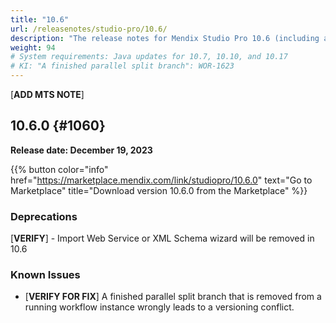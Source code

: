 ```yaml
---
title: "10.6"
url: /releasenotes/studio-pro/10.6/
description: "The release notes for Mendix Studio Pro 10.6 (including all patches) with details on new features, bug fixes, and known issues."
weight: 94
# System requirements: Java updates for 10.7, 10.10, and 10.17
# KI: "A finished parallel split branch": WOR-1623
---
```


[**ADD MTS NOTE**]

## 10.6.0 {#1060} 

**Release date: December 19, 2023**

{{% button color="info" href="https://marketplace.mendix.com/link/studiopro/10.6.0" text="Go to Marketplace" title="Download version 10.6.0 from the Marketplace" %}}





### Deprecations

[**VERIFY**] - Import Web Service or XML Schema wizard will be removed in 10.6

### Known Issues

* [**VERIFY FOR FIX**] A finished parallel split branch that is removed from a running workflow instance wrongly leads to a versioning conflict.
